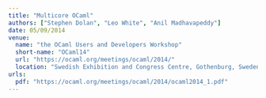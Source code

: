 ```yaml
---
title: "Multicore OCaml"
authors: ["Stephen Dolan", "Leo White", "Anil Madhavapeddy"]
date: 05/09/2014
venue:
  name: "the OCaml Users and Developers Workshop"
  short-name: "OCaml14"
  url: "https://ocaml.org/meetings/ocaml/2014/"
  location: "Swedish Exhibition and Congress Centre, Gothenburg, Sweden"
urls:
  pdf: "https://ocaml.org/meetings/ocaml/2014/ocaml2014_1.pdf"
---
```

